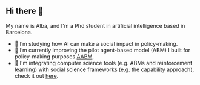 ## Hi there 👋

My name is Alba, and I'm a Phd student in artificial intelligence based in Barcelona. 

- 🔭 I’m studying how AI can make a social impact in policy-making. 
- 🌱 I’m currently improving the pilot agent-based model (ABM) I built for policy-making purposes [AABM](https://github.com/albaaguilera/Aporophobia-ABM).
- 💬 I'm integrating computer science tools (e.g. ABMs and reinforcement learning) with social science frameworks (e.g. the capability approach), check it out [here](https://arxiv.org/abs/2403.01600).


<!--
**albaaguilera/albaaguilera** is a ✨ _special_ ✨ repository because its `README.md` (this file) appears on your GitHub profile.

Here are some ideas to get you started:

- 🔭 I’m currently working on ...
- 🌱 I’m currently learning ...
- 👯 I’m looking to collaborate on ...
- 🤔 I’m looking for help with ...
- 💬 Ask me about ...
- 📫 How to reach me: ...
- 😄 Pronouns: ...
- ⚡ Fun fact: ...
-->
